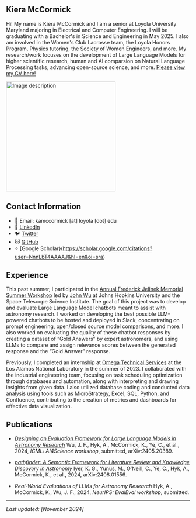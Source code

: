 <head>
    <link rel="stylesheet" type="text/css" href="styles.css">
</head>

## Kiera McCormick
Hi! My name is Kiera McCormick and I am a senior at Loyola University Maryland majoring in Electrical and Computer Engineering. I will be graduating with a Bachelor's in Science and Engineering in May 2025. I also am involved in the Women's Club Lacrosse team, the Loyola Honors Program, Physics tutoring, the Society of Women Engineers, and more. My research/work focuses on the development of Large Language Models for higher scientific research, human and AI comparsion on Natural Language Processing tasks, advancing open-source science, and more. [Please view my CV here!](./McCormickCV.pdf)

<img src="images/headshot.jpg" width="300" alt="Image description"> 

## Contact Information
- 📧 Email: kamccormick [at] loyola [dot] edu
- 🔗 [LinkedIn](https://www.linkedin.com/in/kiera-mccormick)
- 🐦 [Twitter](https://x.com/kieraamccormick) 
- 🐱 [GitHub](https://github.com/kieramccormick)
- ⭐ [Google Scholar}(https://scholar.google.com/citations?user=NnnLbT4AAAAJ&hl=en&oi=sra)

## Experience
This past summer, I participated in the [Annual Frederick Jelinek Memorial Summer Workshop](https://www.clsp.jhu.edu/workshops/2024-jelinek-summer-workshop-on-speech-and-language-technology/) led by [John Wu](https://jwuphysics.github.io/) at Johns Hopkins University and the Space Telescope Science Institute. The goal of this project was to develop and evaluate Large Language Model chatbots meant to assist with astronomy research. I worked on developing the best possible LLM-powered chatbots to be hosted and deployed in Slack, concentrating on prompt engineering, open/closed source model comparisons, and more. I also worked on evaluating the quality of these chatbot responses by creating a dataset of “Gold Answers” by expert astronomers, and using LLMs to compare and assign relevance scores between the generated response and the “Gold Answer” response.

Previously, I completed an internship at [Omega Technical Services](https://omegatechserv.com/) at the Los Alamos National Laboratory in the summer of 2023. I collaborated with the industrial engineering team, focusing on task scheduling optimization through databases and automation, along with interpreting and drawing insights from given data. I also utilized database coding and conducted data analysis using tools such as MicroStrategy, Excel, SQL, Python, and Confluence, contributing to the creation of metrics and dashboards for effective data visualization. 

## Publications
- [*Designing an Evaluation Framework for Large Language Models in Astronomy Research*](https://arxiv.org/abs/2405.20389)
Wu, J. F., Hyk, A., McCormick, K., Ye, C., et al., 2024, *ICML: AI4Science workshop*, submitted, arXiv:2405.20389. 

- [*pathfinder: A Semantic Framework for Literature Review and Knowledge Discovery in Astronomy*](https://arxiv.org/abs/2408.01556)
Iyer, K. G., Yunus, M., O’Neill, C., Ye, C., Hyk, A., McCormick, K., et al., 2024, arXiv:2408.01556. 

- *Real-World Evaluations of LLMs for Astronomy Research*
Hyk, A., McCormick, K., Wu, J. F., 2024, *NeurIPS: EvalEval workshop*, submitted. 

---
*Last updated: [November 2024]*
